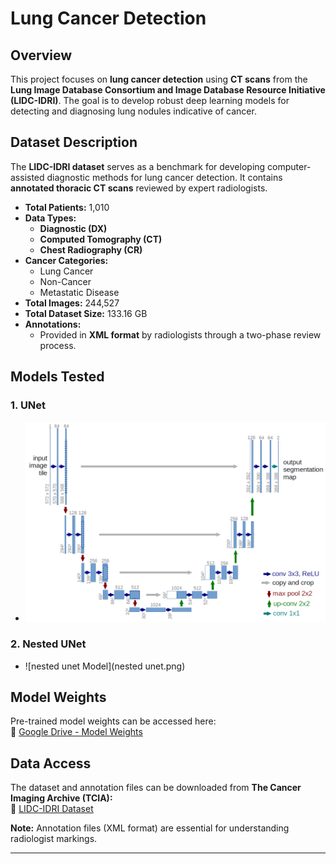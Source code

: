 # Lung Cancer Detection

## Overview

This project focuses on **lung cancer detection** using **CT scans** from the **Lung Image Database Consortium and Image Database Resource Initiative (LIDC-IDRI)**. The goal is to develop robust deep learning models for detecting and diagnosing lung nodules indicative of cancer.

## Dataset Description

The **LIDC-IDRI dataset** serves as a benchmark for developing computer-assisted diagnostic methods for lung cancer detection. It contains **annotated thoracic CT scans** reviewed by expert radiologists.

- **Total Patients:** 1,010
- **Data Types:**  
  - **Diagnostic (DX)**
  - **Computed Tomography (CT)**
  - **Chest Radiography (CR)**
- **Cancer Categories:**  
  - Lung Cancer  
  - Non-Cancer  
  - Metastatic Disease
- **Total Images:** 244,527
- **Total Dataset Size:** 133.16 GB
- **Annotations:**  
  - Provided in **XML format** by radiologists through a two-phase review process.

## Models Tested

### **1. UNet**  
- ![unet model Model](unet.png)

### **2. Nested UNet**  
- ![nested unet Model](nested unet.png)


## Model Weights

Pre-trained model weights can be accessed here:  
🔗 [Google Drive - Model Weights](https://drive.google.com/drive/folders/1RuOPZ8Vz3jMhm26IGI948hIy6pRDaETl?usp=drive_link)

## Data Access

The dataset and annotation files can be downloaded from **The Cancer Imaging Archive (TCIA):**  
🔗 [LIDC-IDRI Dataset](https://doi.org/10.7937/K9/TCIA.2015.LO9QL9SX)

**Note:** Annotation files (XML format) are essential for understanding radiologist markings.

---
